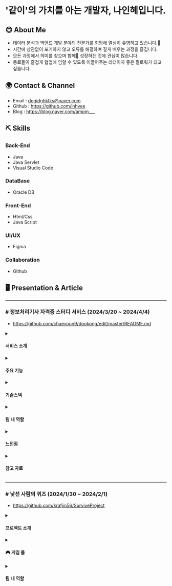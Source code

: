 # '같이'의 가치를 아는 개발자, 나인혜입니다. 

## 😊 About Me
- 데이터 분석과 백엔드 개발 분야의 전문가를 희망해 열심히 유영하고 있습니다.🐠
- 시간에 상관없이 포기하지 않고 오류를 해결하며 깊게 배우는 과정을 즐깁니다.
- 모든 과정에서 의미를 찾으며 함께👯 성장하는 것에 관심이 많습니다.
- 동료들이 즐겁게 협업에 임할 수 있도록 이끌어주는 리더이자 좋은 팔로워가 되고 싶습니다.
  
## 🌍 Contact & Channel
- Email : dogidghktks@naver.com
- Github : https://github.com/inhvee
- Blog : https://blog.naver.com/ampm___

## ⛏️ Skills 
### Back-End
- Java
- Java Servlet
- Visual Studio Code

### DataBase
- Oracle DB

### Front-End
- Html/Css
- Java Script 

### UI/UX
- Figma
  
### Collaboration
- Github

## 🖥️ Presentation & Article
----

### # 정보처리기사 자격증 스터디 서비스 (2024/3/20 ~ 2024/4/4)
- https://github.com/chaeyoun9/dookong/edit/master/README.md

<details>	
   <summary><h4>서비스 소개<h4></summary>
   <br/>
 <ul>
   <li>서비스명 : 정보처리기사 자격증 취득을 위한 스터디 및 대시보드 서비스</li>
   <li>서비스 설명 : 정보처리기사 자격증 취득을 원하는 사용자들을 위한 대시보드 서비스로, 2020 개정 이후 3개년의 문제 데이터를 포함한 대시보드 서비스 입니다. 사용자 데이터에 따른 차트, 지도 등을 제공하여 편의성을 높였습니다.</li>
 </ul>
  </details>

  <details>	
   <summary><h4>주요 기능<h4></summary>
   <br/>
 <ul>
   <li>회원가입</li>
   <li>실시간 질의응답</li>
   <li>학습 페이지</li>
   <li>학습 대시보드</li>
   <li>사용자 편의 기능</li>
 </ul>
  </details>

  <details>	
   <summary><h4>기술스택<h4></summary>
   <br/>
<table>
    <tr>
        <th>구분</th>
        <th>내용</th>
    </tr>
    <tr>
        <td>사용언어</td>
        <td>
            <img src="https://img.shields.io/badge/Java-007396?style=for-the-badge&logo=java&logoColor=white"/>
            <img src="https://img.shields.io/badge/HTML5-E34F26?style=for-the-badge&logo=HTML5&logoColor=white"/>
            <img src="https://img.shields.io/badge/JavaScript-F7DF1E?style=for-the-badge&logo=JavaScript&logoColor=white"/>
        </td>
    </tr>
     <tr>
        <td>프레임워크</td>
        <td>
            <img src="https://img.shields.io/badge/Jwt-000000?style=for-the-badge&logo=JSONWebTokens&logoColor=white">
        </td>
    </tr>
    <tr>
        <td>디자인</td>
        <td><img src="https://img.shields.io/badge/Figma-F24E1E?style=for-the-badge&logo=Figma&logoColor=white"/>
        <img src="https://img.shields.io/badge/css-1572B6?style=for-the-badge&logo=css3&logoColor=white"></td>
    </tr>
    <tr>
        <td>라이브러리</td>
        <td>
            <img src="https://img.shields.io/badge/Kakao Map Api-007CE2?style=for-the-badge&logo=KaKao Map Api&logoColor=white">
            <img src="https://img.shields.io/badge/openai-412991?style=for-the-badge&logo=css3&logoColor=black">
            <img src="https://img.shields.io/badge/chartdotjs-FF6384?style=for-the-badge&logo=css3&logoColor=black">
        </td>
    </tr>
    <tr>
        <td>개발도구</td>
        <td>
            <img src="https://img.shields.io/badge/Eclipse-2C2255?style=for-the-badge&logo=Eclipse&logoColor=white"/>
            <img src="https://img.shields.io/badge/VSCode-007ACC?style=for-the-badge&logo=VisualStudioCode&logoColor=white"/>
        </td>
    </tr>
    <tr>
        <td>서버환경</td>
        <td>
            <img src="https://img.shields.io/badge/Apache Tomcat-D22128?style=for-the-badge&logo=Apache Tomcat&logoColor=white"/>
        </td>
    </tr>
    <tr>
        <td>데이터베이스</td>
        <td>
            <img src="https://img.shields.io/badge/Oracle 11g-F80000?style=for-the-badge&logo=Oracle&logoColor=white"/>
        </td>
    </tr>
    <tr>
        <td>협업도구</td>
        <td>
            <img src="https://img.shields.io/badge/Git-F05032?style=for-the-badge&logo=Git&logoColor=white"/>
            <img src="https://img.shields.io/badge/GitHub-181717?style=for-the-badge&logo=GitHub&logoColor=white"/>
        </td>
    </tr>
</table>


<br>

  </details>

   <details>	
   <summary><h4>팀 내 역할<h4></summary>
   <br/>
 <ul>
   <li>Front-end : 화면 설계</li>
   <li>Back-end : ChatGPT API 연결 / 사용자 데이터 시각화 / 한줄 지식 기능 구현</li>
   <li>발표</li>
 </ul>
  </details>

  <details>	
   <summary><h4>느낀점<h4></summary>
   <br/>
 <ul>
   <li>java servlet과 jsp에 대해 깊게 학습할 수 있었음</li>
   <li>chat gpt api를 다루면서 외부 api 연동에 대한 관심이 생김 => 외부 api 호출 로직에 대해 공부해보기 </li>
  </details>

   <details>	
   <summary><h4>참고 자료<h4></summary>
   <br/>
 <ul>
   <li>플라스크 : https://blog.naver.com/goldpig2020/223198929126</li>
   <li> gpt api : https://velog.io/@yule/OpenAI-API-%EB%B0%9C%EA%B8%89 </li>
  </details>
   
   ----
### # 낯선 사람의 퀴즈 (2024/1/30 ~ 2024/2/1)
- https://github.com/krafjin56/SurviveProject

<details>	
   <summary> <h4>프로젝트 소개<h4></summary>
   <br/>
 <ul>
   <li>상, 중, 하 난이도의 넌센스 퀴즈를 맞추는 게임입니다.<br>
각각의 난이도에 따라 차등 점수가 누적되어 누적된 점수를 기준으로 <br>
브론즈/ 실버/ 골드/ 다이아/ 챌린저로 나누어집니다.</li>
  
 </ul>
  </details>
  
  <details>	
   <summary> <h4>🎮 게임 룰<h4> </summary>
   <br/>
 <ul>
   <li>1. 회원가입을 해줍니다.<br>
2. 로그인을 합니다. <br>
3. 게임시작 번호를 입력합니다.<br>
4. 게임의 상, 중, 하 난이도 중 원하는 난이도를 선택합니다. <br>
5. 각 난이도마다 5문제씩 play되어 푼 문제의 갯수와 난이도에 따라 점수가 누적됩니다. <br>
6. 5문제를 모두 마치면 다시 각각의 난이도를 선택하여 또 다시 문제를 풀 수 있습니다. <br>
7. 4번 버튼을 클릭하면 현재 자신의 순위와 지금까지 play한 모든 user의 티어 순위가 나옵니다. <br>
8. 5번 번호를 입력 시 게임을 종료 합니다. <br>  </li>
 </ul>
 </details>
  
<details>	
   <summary><h4> 팀 내 역할<h4></summary>
   <br/>
 <ul>
   <li>팀장 (총괄 PM)</li>
   <li>GUI 구현</li>
   <li>발표</li>
 </ul>
  </details>
